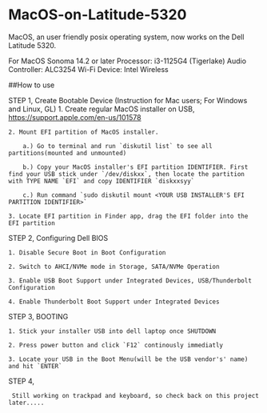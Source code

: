 # MacOS-on-Latitude-5320
MacOS, an user friendly posix operating system, now works on the Dell Latitude 5320. 

For MacOS Sonoma 14.2 or later
Processor: i3-1125G4 (Tigerlake)
Audio Controller: ALC3254
Wi-Fi Device: Intel Wireless

##How to use

STEP 1, Create Bootable Device (Instruction for Mac users; For Windows and Linux, GL)
    1. Create regular MacOS installer on USB, https://support.apple.com/en-us/101578
    
    2. Mount EFI partition of MacOS installer.
    
        a.) Go to terminal and run `diskutil list` to see all partitions(mounted and unmounted)
        
        b.) Copy your MacOS installer's EFI partition IDENTIFIER. First find your USB stick under `/dev/diskxx`, then locate the partition with TYPE NAME `EFI` and copy IDENTIFIER `diskxxsyy`
        
        c.) Run command `sudo diskutil mount <YOUR USB INSTALLER'S EFI PARTITION IDENTIFIER>`
        
    3. Locate EFI partition in Finder app, drag the EFI folder into the EFI partition

STEP 2, Configuring Dell BIOS

    1. Disable Secure Boot in Boot Configuration
    
    2. Switch to AHCI/NVMe mode in Storage, SATA/NVMe Operation
    
    3. Enable USB Boot Support under Integrated Devices, USB/Thunderbolt Configuration
    
    4. Enable Thunderbolt Boot Support under Integrated Devices

STEP 3, BOOTING

    1. Stick your installer USB into dell laptop once SHUTDOWN
    
    2. Press power button and click `F12` continously immediatly
    
    3. Locate your USB in the Boot Menu(will be the USB vendor's' name) and hit `ENTER`
    
    
STEP 4,

     Still working on trackpad and keyboard, so check back on this project later.....
     
    
    
